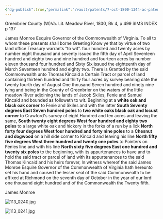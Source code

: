 ```yaml
---
{"dg-publish":true,"permalink":"/vault/patents/7-oct-1800-1344-ac-patent-thomas-kincaid/","tags":["Thomas-Kincaid","Meadow-River"]}
---
```


Greenbrier County (W)Va.
Lit. Meadow River, 1800, Bk 4, p 499 SIMS INDEX p 137

James Monroe Esquire Governor of the Commonwealth of Virginia. To all to whom these presents shall borne Greeting Know ye that by virtue of two land office Treasury warrants "to wit". four hundred and twenty acres by number eight thousand and seventy issued the fifth day of April Seventeen hundred and eighty two and nine hundred and fourteen acres by number eleven thousand four hundred and Sixty Six issued the eighteenth day of March Seventeen hundred and eighty two. There is Granted by the said Commonwealth unto Thomas Kincaid a Certain Tract or parcel of land containing thirteen hundred and thirty four acres by survey bearing date the twenty fourth day of August One thousand Seven hundred and ninety nine lying and being in the County of Greenbrier on the waters of the little meadow River adjoining the lands of Jacob Skiles, Fenie and Samuel Kincaid and bounded as followeth to wit. Beginning at a **white oak and black oak corner** to Fenie and Skiles and with the latter **South Seventy degrees East Seven hundred poles** to **two white oaks black oak and locust corner** to Crawford's survey of eight Hundred and ten acres and leaving the same, **South twenty eight degrees West four hundred and eighty two poles** to a large white oak and hickory in the forks of a run by a lick **North forty four degrees West four hundred and forty nine poles** to a **Chesnut and dogwood** on a hill side corner to Kincaid and leaving his line **North fifty five degrees West three hundred and twenty one poles** to Pointers on Fenies line and with his line **North sixty five degrees East one hundred and twenty six poles** to the beginning, with its appurtenances to have and to hold the said tract or parcel of land with its appurtenances to the said Thomas Kincaid and his heirs forever, In witness whereof the said James Monroe Esquire Governor of the Commonwealth of Virginia hath hereunto set his hand and caused the lesser seal of the said Commonwealth to be affixed at Richmond on the seventh day of October in the year of our lord one thousand eight hundred and of the Commonwealth the Twenty fifth.

James Monroe

![113_0240.jpg](/img/user/assets/7_Oct_1800,_1344_Ac_Patent_Thomas_Kincaid.resources/113_0240.jpg)

![113_0241.jpg](/img/user/assets/7_Oct_1800,_1344_Ac_Patent_Thomas_Kincaid.resources/113_0241.jpg)
